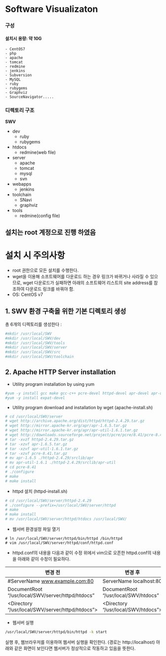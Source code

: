 # Software Visualizaton

### 구성
#### 설치시 용량: 약 10G

```
- CentOS7
- php
- apache
- tomcat
- redmine
- jenkins
- Subversion
- MySQL
- ruby
- rubygems
- Graphviz
- SourceNavigator.....
```
### 디렉토리 구조
**SWV**
- dev
  - ruby
  - rubygems
- htdocs
  - redmine(web file)
- server
  - apache
  - tomcat
  - mysql
  - svn
- webapps
  - jenkins
- toolchain
  - SNavi
  - graphviz
- tools
  - redmine(config file)

**설치는 root 계정으로 진행 하였음**
---------------------------------------
# 설치 시 주의사항
* root 권한으로 모든 설치를 수행한다.
* wget을 이용해 소프트웨어를 다운로드 하는 경우 링크가 바뀌거나 사라질 수 있으므로, 
  wget 다운로드가 실패하면 아래의 소프트웨어 리스트의 site address를 참조하여 
  다운로드 링크를 바꿔야 함. 
* OS: CentOS v7
## 1. SWV 환경 구축을 위한 기본 디렉토리 생성
총 6개의 디렉토리를 생성한다 :
```bash
#mkdir /usr/local/SWV
#mkdir /usr/local/SWV/dev
#mkdir /usr/local/SWV/tools
#mkdir /usr/local/SWV/server
#mkdir /usr/local/SWV/src
#mkdir /usr/local/SWV/toolchain
```

## 2. Apache HTTP Server installation
* Utility program installation by using yum
``` bash
#yum -y install gcc make gcc-c++ pcre-devel httpd-devel apr-devel apr-util-devel
#yum -y install expat-devel
```

* Utility program download and installation by wget (apache-install.sh)
``` bash
# cd /usr/local/SWV/server
# wget http://archive.apache.org/dist/httpd/httpd-2.4.29.tar.gz
# wget http://mirror.apache-kr.org/apr/apr-1.6.5.tar.gz
# wget http://mirror.apache-kr.org/apr/apr-util-1.6.1.tar.gz
# wget http://downloads.sourceforge.net/project/pcre/pcre/8.41/pcre-8.41.tar.gz
# tar -xvzf httpd-2.4.29.tar.gz
# tar -xzvf apr-1.6.5.tar.gz
# tar -xzvf apr-util-1.6.1.tar.gz
# tar -xzvf pcre-8.41.tar.gz
# mv apr-1.6.5 ./httpd-2.4.29/srclib/apr
# mv apr-util-1.6.1 ./httpd-2.4.29/srclib/apr-util
# cd pcre-8.41
# ./configure
# make
# make install

```

* httpd 설치 (httpd-install.sh)
```bash
# cd /usr/local/SWV/server/httpd-2.4.29
# ./configure --prefix=/usr/local/SWV/server/httpd
# make
# make install
# mv /usr/local/SWV/server/httpd/htdocs /usr/local/SWV/
```

* 웹서버 환경설정 파일 열기
```'bash
# ln /usr/local/SWV/server/httpd/bin/httpd /bin/httpd
# vim /usr/local/SWV/server/httpd/conf/httpd.conf
```

* httpd.conf의 내용을 다음과 같이 수정
위에서 vim으로 오픈한 httpd.conf의 내용을 아래와 같이 수정이 필요하다.

변경 전	    |  변경 후 
------------ | -------------
#ServerName www.example.com:80 | ServerName localhost:80
DocumentRoot “/usr/local/SWV/server/httpd/htdocs” | DocumentRoot “/usr/local/SWV/htdocs” 
<Directory “/usr/local/SWV/server/httpd/htdocs”> | <Directory “/usr/local/SWV/htdocs”>

* 웹서버 실행
```bash
/usr/local/SWV/server/httpd/bin/httpd -k start
```
실행 후, 웹브라우저를 이용하여 웹서버 실행을 확인한다. (경로는 http://localhost)
아래와 같은 화면이 보인다면 웹서버가 정상적으로 작동하고 있음을 뜻한다.


